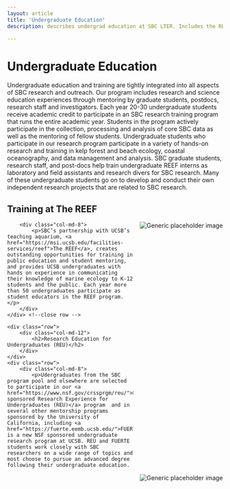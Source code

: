 ```yaml
---
layout: article
title: 'Undergraduate Education'
description: describes undergrad education at SBC LTER. Includes the REEF and REUs.

---
```


<h1>Undergraduate Education</h1>
	
<!-- how to col: individual articles can vary the col widths; for full-width total should = 12. 
	col-md scales up (med to large desktops), and automatically stacks on phones and tablets (within the row). -->

<p>Undergraduate education and training are tightly integrated into all aspects of SBC research and outreach. Our program includes research and science education experiences through mentoring by graduate students, postdocs, research staff and investigators. Each year 20-30 undergraduate students receive academic credit to participate in an SBC research training program that runs the entire academic year. Students in the program actively participate in the collection, processing and analysis of core SBC data as well as the mentoring of fellow students. Undergraduate students who participate in our research program participate in a variety of hands-on research and training in kelp forest and beach ecology, coastal oceanography, and data management and analysis. SBC graduate students, research staff, and post-docs help train undergraduate REEF interns as laboratory and field assistants and research divers for SBC research. Many of these undergraduate students go on to develop and conduct their own independent research projects that are related to SBC research. 
 </p>

<div id="main-container">
	<div class="row">
		<div class="col-md-12">
			<h2>Training at The REEF</h2>
		</div>
	</div>
	<div class="row">
		<div class="col-md-4">
	       <img class="img-thumbnail img-responsive img-center" src="/assets/img/avatar.png"  alt="Generic placeholder image" style="float:right; PADDING-LEFT: 15px" />       
   		</div>

  		<div class="col-md-8">
    		<p>SBC’s partnership with UCSB’s teaching aquarium, <a href="https://msi.ucsb.edu/facilities-services/reef">The REEF</a>, creates outstanding opportunities for training in public education and student mentoring, and provides UCSB undergraduates with hands on experience in communicating their knowledge of marine ecology to K-12 students and the public. Each year more than 50 undergraduates participate as student educators in the REEF program. </p>
		</div>
 	</div> <!--close row -->
    
	<div class="row">
		<div class="col-md-12">
			<h2>Research Education for Undergraduates (REU)</h2>
		</div>
	</div>
	<div class="row">
  		<div class="col-md-8">
    		<p>Udergraduates from the SBC program pool and elsewhere are selected to participate in our <a href="https://www.nsf.gov/crssprgm/reu/">NSF sponsored Research Experience for Undergraduates (REU)</a> program  and in several other mentorship programs sponsored by the University of California, including <a href="https://fuerte.eemb.ucsb.edu/">FUERTE</a>, is a new NSF sponsored undergraduate research program at UCSB. REU and FUERTE students work closely with SBC researchers on a wide range of topics and most choose to pursue an advanced degree following their undergraduate education.
</p>
		</div>
		<div class="col-md-4">
	       <img class="img-thumbnail img-responsive img-center" src="/assets/img/avatar.png"  alt="Generic placeholder image" style="float:right; PADDING-LEFT: 15px" />       
   		</div>

</div>